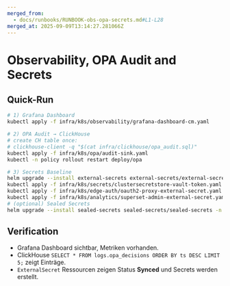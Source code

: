 ```yaml
---
merged_from:
  - docs/runbooks/RUNBOOK-obs-opa-secrets.md#L1-L28
merged_at: 2025-09-09T13:14:27.281066Z
---
```

# Observability, OPA Audit and Secrets

## Quick-Run

```bash
# 1) Grafana Dashboard
kubectl apply -f infra/k8s/observability/grafana-dashboard-cm.yaml

# 2) OPA Audit → ClickHouse
# create CH table once:
# clickhouse-client -q "$(cat infra/clickhouse/opa_audit.sql)"
kubectl apply -f infra/k8s/opa/audit-sink.yaml
kubectl -n policy rollout restart deploy/opa

# 3) Secrets Baseline
helm upgrade --install external-secrets external-secrets/external-secrets -n external-secrets --create-namespace
kubectl apply -f infra/k8s/secrets/clustersecretstore-vault-token.yaml  # or vault-k8s.yaml
kubectl apply -f infra/k8s/edge-auth/oauth2-proxy-external-secret.yaml
kubectl apply -f infra/k8s/analytics/superset-admin-external-secret.yaml
# (optional) Sealed Secrets
helm upgrade --install sealed-secrets sealed-secrets/sealed-secrets -n kube-system
```

## Verification

- Grafana Dashboard sichtbar, Metriken vorhanden.
- ClickHouse `SELECT * FROM logs.opa_decisions ORDER BY ts DESC LIMIT 5;` zeigt Einträge.
- `ExternalSecret` Ressourcen zeigen Status **Synced** und Secrets werden erstellt.
